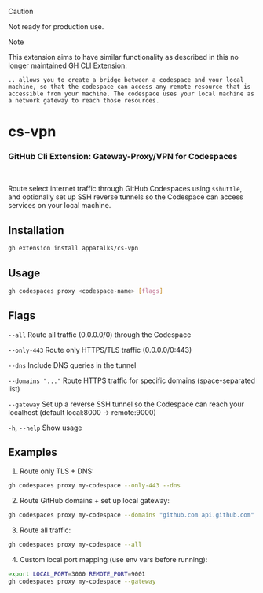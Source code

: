 > [!CAUTION]
> Not ready for production use.

> [!NOTE]
> This extension aims to have similar functionality as described in this no longer maintained GH CLI [Extension](https://docs.github.com/en/codespaces/developing-in-a-codespace/connecting-to-a-private-network#using-the-github-cli-extension-to-access-remote-resources):
>
> `.. allows you to create a bridge between a codespace and your local machine, so that the codespace can access any remote resource that is accessible from your machine. The codespace uses your local machine as a network gateway to reach those resources.`

# cs-vpn
### GitHub Cli Extension: Gateway-Proxy/VPN for Codespaces
<br>


Route select internet traffic through GitHub Codespaces using `sshuttle`, and optionally set up SSH reverse tunnels so the Codespace can access services on your local machine.

## Installation

```bash
gh extension install appatalks/cs-vpn
```

## Usage

```bash
gh codespaces proxy <codespace-name> [flags]
```

## Flags

`--all`             Route all traffic (0.0.0.0/0) through the Codespace

`--only-443`        Route only HTTPS/TLS traffic (0.0.0.0/0:443)

`--dns`             Include DNS queries in the tunnel

`--domains "..."`  Route HTTPS traffic for specific domains (space-separated list)

`--gateway`         Set up a reverse SSH tunnel so the Codespace can reach your localhost (default local:8000 → remote:9000)

`-h`, `--help`      Show usage

## Examples

1. Route only TLS + DNS:
  ```bash
  gh codespaces proxy my-codespace --only-443 --dns
  ```

2. Route GitHub domains + set up local gateway:
  ```bash
  gh codespaces proxy my-codespace --domains "github.com api.github.com" --gateway
  ```

3. Route all traffic:
  ```bash
  gh codespaces proxy my-codespace --all
  ```

4. Custom local port mapping (use env vars before running):
  ```bash
  export LOCAL_PORT=3000 REMOTE_PORT=9001
  gh codespaces proxy my-codespace --gateway
  ```
